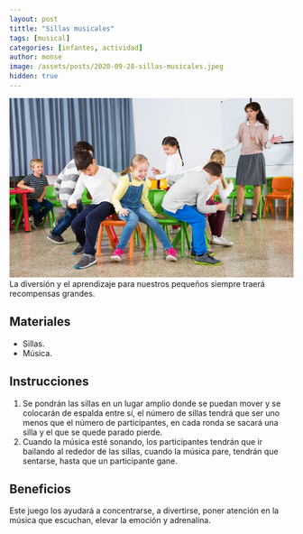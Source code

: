 ```yaml
---
layout: post
tittle: "Sillas musicales"
tags: [musical]
categories: [infantes, actividad] 
author: monse
image: /assets/posts/2020-09-28-sillas-musicales.jpeg
hidden: true
---
```

![Actividad de música](/assets/posts/2020-09-28-sillas-musicales.jpeg)<br/> 
La diversión y el aprendizaje para nuestros pequeños siempre traerá recompensas grandes.

## Materiales 
- Sillas.
- Música. 

## Instrucciones 
1. Se pondrán las sillas en un lugar amplio donde se puedan mover y se colocarán de espalda entre sí, el número de sillas tendrá que ser uno menos que el número de participantes, en cada ronda se sacará una silla y el que se quede parado pierde. 
2. Cuando la música esté sonando, los participantes tendrán que ir bailando al rededor de las sillas, cuando la música pare, tendrán que sentarse, hasta que un participante gane. 

## Beneficios 
Este juego los ayudará a concentrarse, a divertirse, poner atención en la música que escuchan, elevar la emoción y adrenalina. 